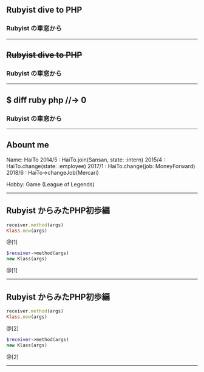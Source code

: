## Rubyist dive to PHP
### Rubyist の車窓から

---
## ~~Rubyist dive to PHP~~
### Rubyist の車窓から

---

## $ diff ruby php //-> 0
### Rubyist の車窓から

---

## Abount me

Name: HaiTo
2014/5 : HaiTo.join(Sansan, state: :intern)
2015/4 : HaiTo.change(state: :employee)
2017/1 : HaiTo.change(job: MoneyForward)
2018/6 : HaiTo->changeJob(Mercari)

Hobby: Game (League of Legends)

---

## Rubyist からみたPHP初歩編
```ruby
receiver.method(args)
Klass.new(args)
```
@[1]
```php
$receiver->method(args)
new Klass(args)
```
@[1]

---


## Rubyist からみたPHP初歩編
```ruby
receiver.method(args)
Klass.new(args)
```
@[2]
```php
$receiver->method(args)
new Klass(args)
```
@[2]

---
